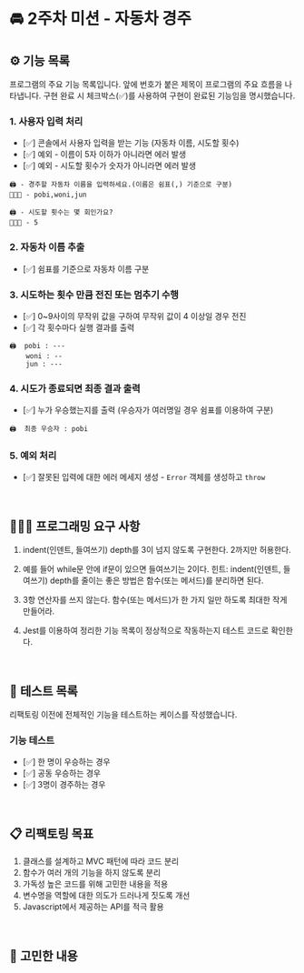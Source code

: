 # 🚘 2주차 미션 - 자동차 경주

## ⚙️ 기능 목록

프로그램의 주요 기능 목록입니다. 앞에 번호가 붙은 제목이 프로그램의 주요 흐름을 나타냅니다. 구현 완료 시 체크박스(✅)를 사용하여 구현이 완료된 기능임을 명시했습니다.

### 1. 사용자 입력 처리

-   [✅] 콘솔에서 사용자 입력을 받는 기능 (자동차 이름, 시도할 횟수)
-   [✅] 예외 - 이름이 5자 이하가 아니라면 에러 발생
-   [✅] 예외 - 시도할 횟수가 숫자가 아니라면 에러 발생

```
🖨️ - 경주할 자동차 이름을 입력하세요.(이름은 쉼표(,) 기준으로 구분)
🧑🏻‍💻 - pobi,woni,jun

🖨️ - 시도할 횟수는 몇 회인가요?
🧑🏻‍💻 - 5
```

### 2. 자동차 이름 추출

-   [✅] 쉼표를 기준으로 자동차 이름 구분

### 3. 시도하는 횟수 만큼 전진 또는 멈추기 수행

-   [✅] 0~9사이의 무작위 값을 구하여 무작위 값이 4 이상일 경우 전진
-   [✅] 각 횟수마다 실행 결과를 출력

```
🖨️  pobi : ---
    woni : --
    jun : ---
```

### 4. 시도가 종료되면 최종 결과 출력

-   [✅] 누가 우승했는지를 출력 (우승자가 여러명일 경우 쉼표를 이용하여 구분)

```
🖨️  최종 우승자 : pobi
```

### 5. 예외 처리

-   [✅] 잘못된 입력에 대한 에러 메세지 생성 - `Error` 객체를 생성하고 `throw`

<br/>

## 👩🏻‍💻 프로그래밍 요구 사항

1. indent(인덴트, 들여쓰기) depth를 3이 넘지 않도록 구현한다. 2까지만 허용한다.

2. 예를 들어 while문 안에 if문이 있으면 들여쓰기는 2이다.
   힌트: indent(인덴트, 들여쓰기) depth를 줄이는 좋은 방법은 함수(또는 메서드)를 분리하면 된다.

3. 3항 연산자를 쓰지 않는다.
   함수(또는 메서드)가 한 가지 일만 하도록 최대한 작게 만들어라.

4. Jest를 이용하여 정리한 기능 목록이 정상적으로 작동하는지 테스트 코드로 확인한다.

<br/>

## 🧪 테스트 목록

리팩토링 이전에 전체적인 기능을 테스트하는 케이스를 작성했습니다.

### 기능 테스트

-   [✅] 한 명이 우승하는 경우
-   [✅] 공동 우승하는 경우
-   [✅] 3명이 경주하는 경우

<br/>

## 📋 리팩토링 목표

1. 클래스를 설계하고 MVC 패턴에 따라 코드 분리
2. 함수가 여러 개의 기능을 하지 않도록 분리
3. 가독성 높은 코드를 위해 고민한 내용을 적용
4. 변수명을 역할에 대한 의도가 드러나게 짓도록 개선
5. Javascript에서 제공하는 API를 적극 활용

<br/>

##

## 🤔 고민한 내용
